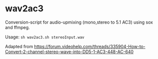 wav2ac3
=======

Conversion-script for audio-upmixing (mono,stereo to 5.1 AC3) using sox and ffmpeg.

Usage: `sh wav2ac3.sh stereoInput.wav`


Adapted from https://forum.videohelp.com/threads/335904-How-to-Convert-2-channel-stereo-wave-into-DD5-1-AC3-448-AC-640
